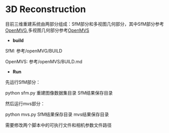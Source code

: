 # 3D Reconstruction

目前三维重建系统由两部分组成：SfM部分和多视图几何部分，其中SfM部分参考[OpenMVG](https://github.com/openMVG/openMVG),多视图几何部分参考[OpenMVS](https://github.com/cdcseacave/openMVS)

- **build**

SfM: 参考/openMVG/BUILD

OpenMVS: 参考/openMVS/BUILD.md

- **Run**

先运行SfM部分：

python sfm.py 重建图像数据集目录 SfM结果保存目录

然后运行mvs部分：

python mvs.py SfM结果保存目录 mvs结果保存目录

需要修改两个脚本中的可执行文件和相机参数文件路径
